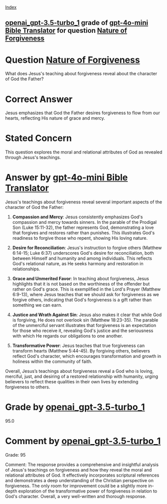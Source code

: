 
[Index](../../../../index.md)
## [openai_gpt-3.5-turbo_1](../../../grading_models/openai_gpt-3.5-turbo_1.md) grade of [gpt-4o-mini Bible Translator](../../../answering_models/gpt-4o-mini_Bible_Translator.md) for question [Nature of Forgiveness](../../../questions/Nature_of_Forgiveness.md)

# Question [Nature of Forgiveness](../../../questions/Nature_of_Forgiveness.md)
What does Jesus's teaching about forgiveness reveal about the character of God the Father?

# Correct Answer
Jesus emphasizes that God the Father desires forgiveness to flow from our hearts, reflecting His nature of grace and mercy.

# Stated Concern
This question explores the moral and relational attributes of God as revealed through Jesus's teachings.

# Answer by [gpt-4o-mini Bible Translator](../../../answering_models/gpt-4o-mini_Bible_Translator.md)
Jesus's teachings about forgiveness reveal several important aspects of the character of God the Father:

1. **Compassion and Mercy**: Jesus consistently emphasizes God's compassion and mercy towards sinners. In the parable of the Prodigal Son (Luke 15:11-32), the father represents God, demonstrating a love that forgives and restores rather than punishes. This illustrates God's readiness to forgive those who repent, showing His loving nature.

2. **Desire for Reconciliation**: Jesus's instruction to forgive others (Matthew 6:14-15; Luke 6:37) underscores God's desire for reconciliation, both between Himself and humanity and among individuals. This reflects God's relational nature, as He seeks harmony and restoration in relationships.

3. **Grace and Unmerited Favor**: In teaching about forgiveness, Jesus highlights that it is not based on the worthiness of the offender but rather on God's grace. This is exemplified in the Lord's Prayer (Matthew 6:9-13), where Jesus teaches that we should ask for forgiveness as we forgive others, indicating that God's forgiveness is a gift rather than something we can earn.

4. **Justice and Wrath Against Sin**: Jesus also makes it clear that while God is forgiving, He does not overlook sin (Matthew 18:23-35). The parable of the unmerciful servant illustrates that forgiveness is an expectation for those who receive it, revealing God's justice and the seriousness with which He regards our obligations to one another.

5. **Transformative Power**: Jesus teaches that true forgiveness can transform hearts (Matthew 5:44-45). By forgiving others, believers reflect God's character, which encourages transformation and growth in holiness within the community of faith.

Overall, Jesus’s teachings about forgiveness reveal a God who is loving, merciful, just, and desiring of a restored relationship with humanity, urging believers to reflect these qualities in their own lives by extending forgiveness to others.

# Grade by [openai_gpt-3.5-turbo_1](../../../grading_models/openai_gpt-3.5-turbo_1.md)
95.0

# Comment by [openai_gpt-3.5-turbo_1](../../../grading_models/openai_gpt-3.5-turbo_1.md)
Grade: 95

Comment: The response provides a comprehensive and insightful analysis of Jesus's teachings on forgiveness and how they reveal the moral and relational attributes of God. It effectively incorporates scriptural references and demonstrates a deep understanding of the Christian perspective on forgiveness. The only room for improvement could be a slightly more in-depth exploration of the transformative power of forgiveness in relation to God's character. Overall, a very well-written and thorough response.
